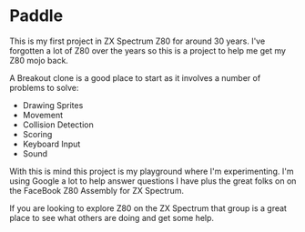 # Paddle

This is my first project in ZX Spectrum Z80 for around 30 years. I've forgotten a lot of Z80 over the years so this is a project to help me get my Z80 mojo back.

A Breakout clone is a good place to start as it involves a number of problems to solve:
* Drawing Sprites
* Movement
* Collision Detection
* Scoring
* Keyboard Input
* Sound

With this is mind this project is my playground where I'm experimenting. I'm using Google a lot to help answer questions I have plus the great folks on on the FaceBook Z80 Assembly for ZX Spectrum.

If you are looking to explore Z80 on the ZX Spectrum that group is a great place to see what others are doing and get some help.
